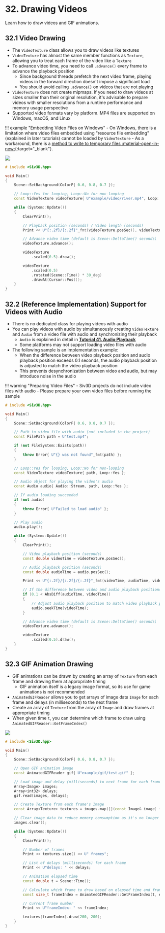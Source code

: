 # 32. Drawing Videos
Learn how to draw videos and GIF animations.

## 32.1 Video Drawing
- The `VideoTexture` class allows you to draw videos like textures
- `VideoTexture` has almost the same member functions as `Texture`, allowing you to treat each frame of the video like a `Texture`
- To advance video time, you need to call `.advance()` every frame to advance the playback position
	- Since background threads prefetch the next video frame, playing videos in the forward direction doesn't impose a significant load
	- You should avoid calling `.advance()` on videos that are not playing
- `VideoTexture` does not create mipmaps. If you need to draw videos at sizes smaller than their original resolution, it's advisable to prepare videos with smaller resolutions from a runtime performance and memory usage perspective
- Supported video formats vary by platform. MP4 files are supported on Windows, macOS, and Linux

!!! example "Embedding Video Files on Windows"
	- On Windows, there is a limitation where video files embedded using "resource file embedding" (explained in later tutorials) cannot be loaded by `VideoTexture`
	- As a workaround, there is a [method to write to temporary files :material-open-in-new:](https://gist.github.com/Reputeless/3d527302d459792f7a5e1094d30d0529){:target="_blank"}.

![](https://raw.githubusercontent.com/Siv3D/siv3d.site.resource/main/2025/tutorial2/video/1.png)

```cpp
# include <Siv3D.hpp>

void Main()
{
	Scene::SetBackground(ColorF{ 0.6, 0.8, 0.7 });

	// Loop::Yes for looping, Loop::No for non-looping
	const VideoTexture videoTexture{ U"example/video/river.mp4", Loop::Yes };

	while (System::Update())
	{
		ClearPrint();

		// Playback position (seconds) / Video length (seconds)
		Print << U"{:.2f}/{:.2f}"_fmt(videoTexture.posSec(), videoTexture.lengthSec());

		// Advance video time (default is Scene::DeltaTime() seconds)
		videoTexture.advance();

		videoTexture
			.scaled(0.5).draw();

		videoTexture
			.scaled(0.5)
			.rotated(Scene::Time() * 30_deg)
			.drawAt(Cursor::Pos());
	}
}
```


## 32.2 (Reference Implementation) Support for Videos with Audio
- There is no dedicated class for playing videos with audio
- You can play videos with audio by simultaneously creating `VideoTexture` and `Audio` from a video file with audio and synchronizing their playback
	- `Audio` is explained in detail in [**Tutorial 41. Audio Playback**](../tutorial3/audio.md)
	- Some platforms may not support loading video files with audio
- The following sample is an implementation example:
	- When the difference between video playback position and audio playback position exceeds 0.1 seconds, the audio playback position is adjusted to match the video playback position
	- This prevents desynchronization between video and audio, but may introduce noise in the audio
	
!!! warning "Preparing Video Files"
	- Siv3D projects do not include video files with audio
	- Please prepare your own video files before running the sample

```cpp
# include <Siv3D.hpp>

void Main()
{
	Scene::SetBackground(ColorF{ 0.6, 0.8, 0.7 });

	// Path to video file with audio (not included in the project)
	const FilePath path = U"test.mp4";

	if (not FileSystem::Exists(path))
	{
		throw Error{ U"{} was not found"_fmt(path) };
	}

	// Loop::Yes for looping, Loop::No for non-looping
	const VideoTexture videoTexture{ path, Loop::Yes };

	// Audio object for playing the video's audio
	const Audio audio{ Audio::Stream, path, Loop::Yes };

	// If audio loading succeeded
	if (not audio)
	{
		throw Error{ U"Failed to load audio" };
	}

	// Play audio
	audio.play();

	while (System::Update())
	{
		ClearPrint();

		// Video playback position (seconds)
		const double videoTime = videoTexture.posSec();

		// Audio playback position (seconds)
		const double audioTime = audio.posSec();

		Print << U"{:.2f}/{:.2f}/{:.2f}"_fmt(videoTime, audioTime, videoTexture.lengthSec());

		// If the difference between video and audio playback positions exceeds 0.1 seconds
		if (0.1 < AbsDiff(audioTime, videoTime))
		{
			// Adjust audio playback position to match video playback position
			audio.seekTime(videoTime);
		}

		// Advance video time (default is Scene::DeltaTime() seconds)
		videoTexture.advance();

		videoTexture
			.scaled(0.5).draw();
	}
}
```


## 32.3 GIF Animation Drawing
- GIF animations can be drawn by creating an array of `Texture` from each frame and drawing them at appropriate timing
	- GIF animation itself is a legacy image format, so its use for game animations is not recommended
- `AnimatedGIFReader` allows you to get arrays of image data `Image` for each frame and delays (in milliseconds) to the next frame
- Create an array of `Texture` from the array of `Image` and draw frames at appropriate timing
- When given time `t`, you can determine which frame to draw using `AnimatedGIFReader::GetFrameIndex()`

![](https://raw.githubusercontent.com/Siv3D/siv3d.site.resource/main/2025/tutorial2/video/3.png)

```cpp
# include <Siv3D.hpp>

void Main()
{
	Scene::SetBackground(ColorF{ 0.6, 0.8, 0.7 });

	// Open GIF animation image
	const AnimatedGIFReader gif{ U"example/gif/test.gif" };

	// Load image and delay (milliseconds) to next frame for each frame
	Array<Image> images;
	Array<int32> delays;
	gif.read(images, delays);

	// Create Texture from each frame's Image
	const Array<Texture> textures = images.map([](const Image& image) { return Texture{ image }; });

	// Clear image data to reduce memory consumption as it's no longer needed
	images.clear();

	while (System::Update())
	{
		ClearPrint();

		// Number of frames
		Print << textures.size() << U" frames";

		// List of delays (milliseconds) for each frame
		Print << U"delays: " << delays;

		// Animation elapsed time
		const double t = Scene::Time();

		// Calculate which frame to draw based on elapsed time and frame delays
		const size_t frameIndex = AnimatedGIFReader::GetFrameIndex(t, delays);

		// Current frame number
		Print << U"frameIndex: " << frameIndex;

		textures[frameIndex].draw(200, 200);
	}
}
```